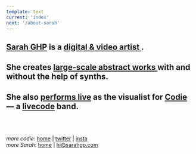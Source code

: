 ```yaml
---
template: text
current: 'index'
next: '/about-sarah'
---
```


## <a class="relative" href="/about-sarah">Sarah GHP<span id="bio"></span></a> is a <a class="relative" href="/about-art">digital & video artist <span id="statement"></span></a>. 

## She creates <a class="relative" href="/works">large-scale abstract works <span id="selected"></span></a> with and without the help of synths. 

## She also <a class="relative" href="/codie-live">performs live<span id="performances"></span></a> as the visualist for  <a class="relative" href="/about-codie">Codie<span id="about-codie"></span></a> — a <a class="relative" href="/about-livecode">livecode<span id="livecode"></span></a> band.

<br />
<br />

*more codie*: [home](https://codie.live/) | [twitter](https://twitter.com/hi_codie) | [insta](https://instagram.com/hi_codie/)  
*more Sarah*: [home](http://sarahghp.com/) | hi@sarahgp.com
